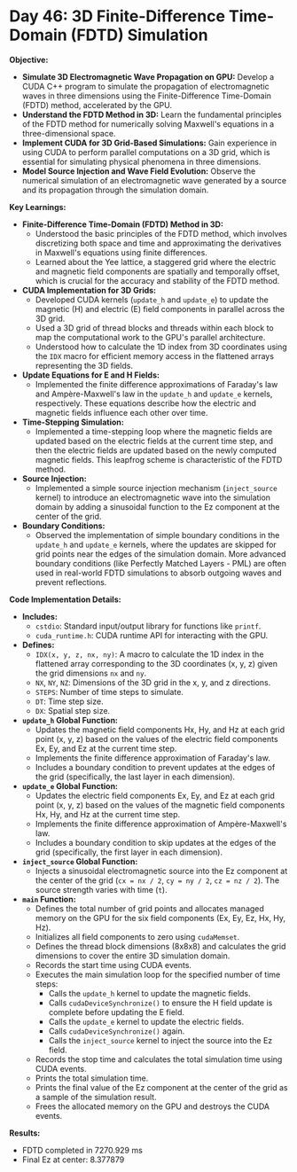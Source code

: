 # Day 46: 3D Finite-Difference Time-Domain (FDTD) Simulation

**Objective:**
- **Simulate 3D Electromagnetic Wave Propagation on GPU:** Develop a CUDA C++ program to simulate the propagation of electromagnetic waves in three dimensions using the Finite-Difference Time-Domain (FDTD) method, accelerated by the GPU.
- **Understand the FDTD Method in 3D:** Learn the fundamental principles of the FDTD method for numerically solving Maxwell's equations in a three-dimensional space.
- **Implement CUDA for 3D Grid-Based Simulations:** Gain experience in using CUDA to perform parallel computations on a 3D grid, which is essential for simulating physical phenomena in three dimensions.
- **Model Source Injection and Wave Field Evolution:** Observe the numerical simulation of an electromagnetic wave generated by a source and its propagation through the simulation domain.

**Key Learnings:**
- **Finite-Difference Time-Domain (FDTD) Method in 3D:**
    - Understood the basic principles of the FDTD method, which involves discretizing both space and time and approximating the derivatives in Maxwell's equations using finite differences.
    - Learned about the Yee lattice, a staggered grid where the electric and magnetic field components are spatially and temporally offset, which is crucial for the accuracy and stability of the FDTD method.
- **CUDA Implementation for 3D Grids:**
    - Developed CUDA kernels (`update_h` and `update_e`) to update the magnetic (H) and electric (E) field components in parallel across the 3D grid.
    - Used a 3D grid of thread blocks and threads within each block to map the computational work to the GPU's parallel architecture.
    - Understood how to calculate the 1D index from 3D coordinates using the `IDX` macro for efficient memory access in the flattened arrays representing the 3D fields.
- **Update Equations for E and H Fields:**
    - Implemented the finite difference approximations of Faraday's law and Ampère-Maxwell's law in the `update_h` and `update_e` kernels, respectively. These equations describe how the electric and magnetic fields influence each other over time.
- **Time-Stepping Simulation:**
    - Implemented a time-stepping loop where the magnetic fields are updated based on the electric fields at the current time step, and then the electric fields are updated based on the newly computed magnetic fields. This leapfrog scheme is characteristic of the FDTD method.
- **Source Injection:**
    - Implemented a simple source injection mechanism (`inject_source` kernel) to introduce an electromagnetic wave into the simulation domain by adding a sinusoidal function to the Ez component at the center of the grid.
- **Boundary Conditions:**
    - Observed the implementation of simple boundary conditions in the `update_h` and `update_e` kernels, where the updates are skipped for grid points near the edges of the simulation domain. More advanced boundary conditions (like Perfectly Matched Layers - PML) are often used in real-world FDTD simulations to absorb outgoing waves and prevent reflections.

**Code Implementation Details:**

- **Includes:**
    - `cstdio`: Standard input/output library for functions like `printf`.
    - `cuda_runtime.h`: CUDA runtime API for interacting with the GPU.
- **Defines:**
    - `IDX(x, y, z, nx, ny)`: A macro to calculate the 1D index in the flattened array corresponding to the 3D coordinates (x, y, z) given the grid dimensions `nx` and `ny`.
    - `NX`, `NY`, `NZ`: Dimensions of the 3D grid in the x, y, and z directions.
    - `STEPS`: Number of time steps to simulate.
    - `DT`: Time step size.
    - `DX`: Spatial step size.
- **`update_h` Global Function:**
    - Updates the magnetic field components Hx, Hy, and Hz at each grid point (x, y, z) based on the values of the electric field components Ex, Ey, and Ez at the current time step.
    - Implements the finite difference approximation of Faraday's law.
    - Includes a boundary condition to prevent updates at the edges of the grid (specifically, the last layer in each dimension).
- **`update_e` Global Function:**
    - Updates the electric field components Ex, Ey, and Ez at each grid point (x, y, z) based on the values of the magnetic field components Hx, Hy, and Hz at the current time step.
    - Implements the finite difference approximation of Ampère-Maxwell's law.
    - Includes a boundary condition to skip updates at the edges of the grid (specifically, the first layer in each dimension).
- **`inject_source` Global Function:**
    - Injects a sinusoidal electromagnetic source into the Ez component at the center of the grid (`cx = nx / 2`, `cy = ny / 2`, `cz = nz / 2`). The source strength varies with time (`t`).
- **`main` Function:**
    - Defines the total number of grid points and allocates managed memory on the GPU for the six field components (Ex, Ey, Ez, Hx, Hy, Hz).
    - Initializes all field components to zero using `cudaMemset`.
    - Defines the thread block dimensions (8x8x8) and calculates the grid dimensions to cover the entire 3D simulation domain.
    - Records the start time using CUDA events.
    - Executes the main simulation loop for the specified number of time steps:
        - Calls the `update_h` kernel to update the magnetic fields.
        - Calls `cudaDeviceSynchronize()` to ensure the H field update is complete before updating the E field.
        - Calls the `update_e` kernel to update the electric fields.
        - Calls `cudaDeviceSynchronize()` again.
        - Calls the `inject_source` kernel to inject the source into the Ez field.
    - Records the stop time and calculates the total simulation time using CUDA events.
    - Prints the total simulation time.
    - Prints the final value of the Ez component at the center of the grid as a sample of the simulation result.
    - Frees the allocated memory on the GPU and destroys the CUDA events.

**Results:**
- FDTD completed in 7270.929 ms
- Final Ez at center: 8.377879